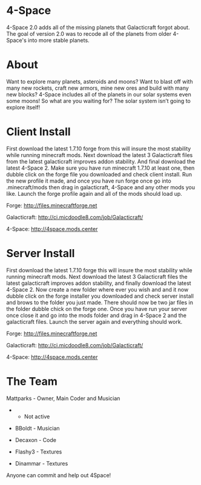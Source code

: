 4-Space
===========

4-Space 2.0 adds all of the missing planets that Galacticraft forgot about. The goal of version 2.0 was to recode all of the planets from older 4-Space's into more stable planets. 


About
===========
Want to explore many planets, asteroids and moons? Want to blast off with many new rockets, craft new armors, mine new ores and build with many new blocks? 4-Space includes all of the planets in our solar systems even some moons! So what are you waiting for? The solar system isn’t going to explore itself!


Client Install
===========
First download the latest 1.7.10 forge from this will insure the most stability while running minecraft mods. Next download the latest 3 Galacticraft files from the latest galacticraft improves addon stability. And final download the latest 4-Space 2. Make sure you have run minecraft 1.7.10 at least one, then dubble click on the forge file you downloaded and check client install. Run the new profile it made, and once you have run forge once go into .minecraft/mods then drag in galacticraft, 4-Space and any other mods you like. Launch the forge profile again and all of the mods should load up.

Forge: http://files.minecraftforge.net 

Galacticraft: http://ci.micdoodle8.com/job/Galacticraft/

4-Space: http://4space.mods.center


Server Install
===========
First download the latest 1.7.10 forge this will insure the most stability while running minecraft mods. Next download the latest 3 Galacticraft files the latest galacticraft improves addon stability, and finally download the latest 4-Space 2. Now create a new folder where ever you wish and and it now dubble click on the forge installer you downloaded and check server install and brows to the folder you just made. There should now be two jar files in the folder dubble chick on the forge one. Once you have run your server once close it and go into the mods folder and drag in 4-Space 2 and the galacticraft files. Launch the server again and everything should work.

Forge: http://files.minecraftforge.net 

Galacticraft: http://ci.micdoodle8.com/job/Galacticraft/

4-Space: http://4space.mods.center


The Team
===========
Mattparks - Owner, Main Coder and Musician

* - Not active

* BBoldt - Musician

* Decaxon - Code

* Flashy3 - Textures

* Dinammar - Textures


Anyone can commit and help out 4Space!
